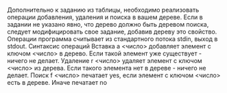 Дополнительно к заданию из таблицы, необходимо реализовать операции добавления, удаления и
поиска в вашем дереве.
Если в задании не указано явно, что дерево должно быть деревом поиска, следует
модифицировать свое задание, добавив дереву это свойство.
Операции программа считывает из стандартного потока stdin, выход в stdout.
Синтаксис операций
Вставка
a <число>
добавляет элемент с ключом <число> в дерево. Если такой элемент уже существует - ничего не делает.
Удаление
r <число>
удаляет элемент с ключом <число> из дерева. Если такого элемента нет в дереве - ничего не делает.
Поиск
f <число>
печатает yes, если элемент с ключом <число> есть в дереве. Иначе печатает no
